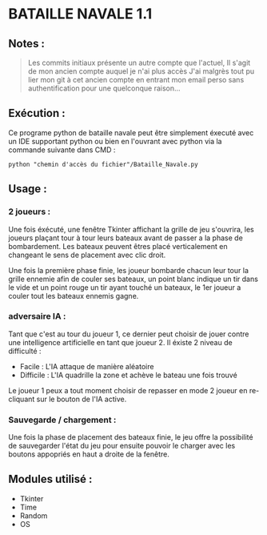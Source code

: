 # BATAILLE NAVALE 1.1

## Notes :
>Les commits initiaux présente un autre compte que l'actuel, 
>Il s'agit de mon ancien compte auquel je n'ai plus accès 
>J'ai malgrès tout pu lier mon git à cet ancien compte en entrant mon email perso sans authentification pour une quelconque raison...

## Exécution :

Ce programe python de bataille navale peut être simplement éxecuté avec un IDE supportant python ou bien en l'ouvrant avec python via la commande suivante dans CMD :

```
python "chemin d'accès du fichier"/Bataille_Navale.py
```

## Usage :

### 2 joueurs :

Une fois éxécuté, une fenêtre Tkinter affichant la grille de jeu s'ouvrira, les joueurs plaçant tour à tour leurs bateaux avant de passer a la phase de bombardement. Les bateaux peuvent êtres placé verticalement en changeant le sens de placement avec clic droit.

Une fois la première phase finie, les joueur bombarde chacun leur tour la grille ennemie afin de couler ses bateaux, un point blanc indique un tir dans le vide et un point rouge un tir ayant touché un bateaux, le 1er joueur a couler tout les bateaux ennemis gagne.

### adversaire IA :

Tant que c'est au tour du joueur 1, ce dernier peut choisir de jouer contre une intelligence artificielle en tant que joueur 2. Il éxiste 2 niveau de difficulté :

- Facile : L'IA attaque de manière aléatoire
- Difficile : L'IA quadrille la zone et achève le bateau une fois trouvé

Le joueur 1 peux a tout moment choisir de repasser en mode 2 joueur en re-cliquant sur le bouton de l'IA active.

### Sauvegarde / chargement :

Une fois la phase de placement des bateaux finie, le jeu offre la possibilité de sauvegarder l'état du jeu pour ensuite pouvoir le charger avec les boutons appopriés en haut a droite de la fenêtre.

## Modules utilisé :

- Tkinter
- Time
- Random
- OS